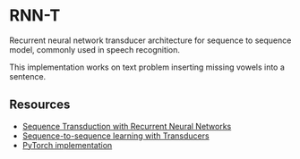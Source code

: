 # RNN-T

Recurrent neural network transducer architecture for sequence to sequence model, commonly used in speech recognition.

This implementation works on text problem inserting missing vowels into a sentence.

## Resources
- [Sequence Transduction with Recurrent Neural Networks](https://arxiv.org/abs/1211.3711)
- [Sequence-to-sequence learning with Transducers](https://lorenlugosch.github.io/posts/2020/11/transducer/)
- [PyTorch implementation](https://github.com/lorenlugosch/transducer-tutorial/blob/main/transducer_tutorial_example.ipynb)